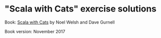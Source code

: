 "Scala with Cats" exercise solutions
====================================

Book: [Scala with Cats](https://underscore.io/books/scala-with-cats/) by Noel Welsh and Dave Gurnell

Book version: November 2017
